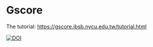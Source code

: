 # Gscore
The tutorial: https://gscore.ibsb.nycu.edu.tw/tutorial.html

[![DOI](https://zenodo.org/badge/678241997.svg)](https://zenodo.org/badge/latestdoi/678241997)
